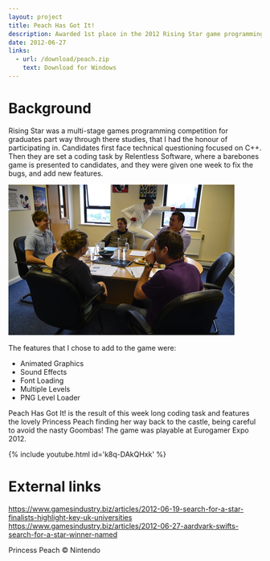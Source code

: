 ```yaml
---
layout: project
title: Peach Has Got It!
description: Awarded 1st place in the 2012 Rising Star game programming competition
date: 2012-06-27
links:
  - url: /download/peach.zip
    text: Download for Windows
---
```


# Background

Rising Star was a multi-stage games programming competition for graduates part way through there studies, that I had the honour of participating in. Candidates first face technical questioning focused on C++. Then they are set a coding task by Relentless Software, where a barebones game is presented to candidates, and they were given one week to fix the bugs, and add new features.

![Adam Yaxley Rising Start 2012](/assets/adam_yaxley_rising_star_2012.jpg)

The features that I chose to add to the game were:

 - Animated Graphics
 - Sound Effects
 - Font Loading
 - Multiple Levels
 - PNG Level Loader
 
Peach Has Got It! is the result of this week long coding task and features the lovely Princess Peach finding her way back to the castle, being careful to avoid the nasty Goombas! The game was playable at Eurogamer Expo 2012.

{% include youtube.html id='k8q-DAkQHxk' %}

# External links

https://www.gamesindustry.biz/articles/2012-06-19-search-for-a-star-finalists-highlight-key-uk-universities
https://www.gamesindustry.biz/articles/2012-06-27-aardvark-swifts-search-for-a-star-winner-named

Princess Peach © Nintendo